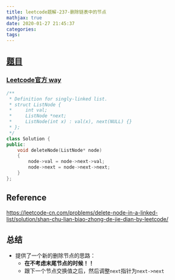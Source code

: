 ```yaml
---
title: leetcode题解-237-删除链表中的节点
mathjax: true
date: 2020-01-27 21:45:37
categories:
tags:
---
```


## [题目](https://leetcode-cn.com/problems/delete-node-in-a-linked-list/)

### [Leetcode官方 way](https://leetcode-cn.com/problems/delete-node-in-a-linked-list/solution/shan-chu-lian-biao-zhong-de-jie-dian-by-leetcode/)

```C++
/**
 * Definition for singly-linked list.
 * struct ListNode {
 *     int val;
 *     ListNode *next;
 *     ListNode(int x) : val(x), next(NULL) {}
 * };
 */
class Solution {
public:
    void deleteNode(ListNode* node) 
    {
        node->val = node->next->val;
        node->next = node->next->next;    
    }
};
```



## Reference

https://leetcode-cn.com/problems/delete-node-in-a-linked-list/solution/shan-chu-lian-biao-zhong-de-jie-dian-by-leetcode/

## 总结

- 提供了一个新的删除节点的思路：
  - **在不考虑末尾节点的时候！！**
  - 跟下一个节点交换值之后，然后调整`next`指针为`next->next`